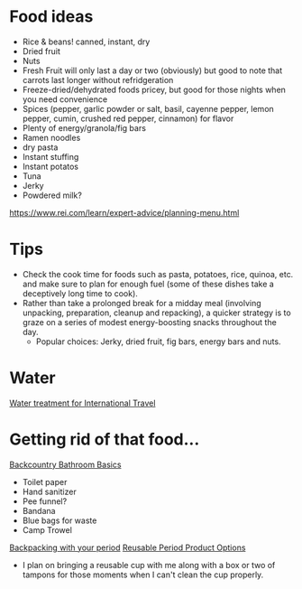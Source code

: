 # Food ideas 

* Rice & beans! canned, instant, dry
* Dried fruit
* Nuts
* Fresh Fruit will only last a day or two (obviously) but good to note that carrots last longer without refridgeration
* Freeze-dried/dehydrated foods pricey, but good for those nights when you need convenience
* Spices (pepper, garlic powder or salt, basil, cayenne pepper, lemon pepper, cumin, crushed red pepper, cinnamon) for flavor
* Plenty of energy/granola/fig bars
* Ramen noodles
* dry pasta
* Instant stuffing
* Instant potatos
* Tuna
* Jerky
* Powdered milk?

https://www.rei.com/learn/expert-advice/planning-menu.html

# Tips

* Check the cook time for foods such as pasta, potatoes, rice, quinoa, etc. and make sure to plan for enough fuel (some of these dishes take a deceptively long time to cook).
* Rather than take a prolonged break for a midday meal (involving unpacking, preparation, cleanup and repacking), a quicker strategy is to graze on a series of modest energy-boosting snacks throughout the day.
  * Popular choices: Jerky, dried fruit, fig bars, energy bars and nuts.
  
# Water

[Water treatment for International Travel](https://www.rei.com/learn/expert-advice/water-treatment-international.html)

# Getting rid of that food...

[Backcountry Bathroom Basics](https://www.rei.com/learn/expert-advice/hygiene-sanitation.html)
* Toilet paper
* Hand sanitizer
* Pee funnel?
* Bandana
* Blue bags for waste
* Camp Trowel

[Backpacking with your period](https://www.rei.com/learn/expert-advice/backpacking-with-your-period.html)
[Reusable Period Product Options](http://youngwomenshealth.org/2013/03/28/period-products/) 
 * I plan on bringing a reusable cup with me along with a box or two of tampons for those moments when I can't clean the cup properly.

